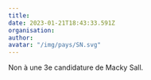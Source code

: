 ```yaml
---
title: 
date: 2023-01-21T18:43:33.591Z
organisation: 
author: 
avatar: "/img/pays/SN.svg"
---
```


Non à une 3e candidature de Macky Sall.